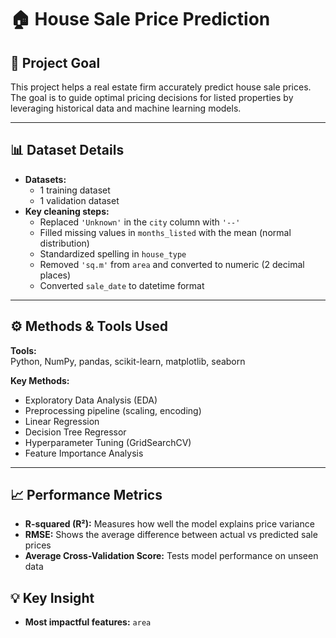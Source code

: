 # 🏠 House Sale Price Prediction

## 📌 Project Goal
This project helps a real estate firm accurately predict house sale prices. The goal is to guide optimal pricing decisions for listed properties by leveraging historical data and machine learning models.

---

## 📊 Dataset Details

- **Datasets:**  
  - 1 training dataset  
  - 1 validation dataset
- **Key cleaning steps:**  
  - Replaced `'Unknown'` in the `city` column with `'--'`
  - Filled missing values in `months_listed` with the mean (normal distribution)
  - Standardized spelling in `house_type`
  - Removed `'sq.m'` from `area` and converted to numeric (2 decimal places)
  - Converted `sale_date` to datetime format

---

## ⚙️ Methods & Tools Used

**Tools:**  
Python, NumPy, pandas, scikit-learn, matplotlib, seaborn

**Key Methods:**  
- Exploratory Data Analysis (EDA)
- Preprocessing pipeline (scaling, encoding)
- Linear Regression
- Decision Tree Regressor
- Hyperparameter Tuning (GridSearchCV)
- Feature Importance Analysis

---

## 📈 Performance Metrics

- **R-squared (R²):** Measures how well the model explains price variance
- **RMSE:** Shows the average difference between actual vs predicted sale prices
- **Average Cross-Validation Score:** Tests model performance on unseen data

## 💡 Key Insight

- **Most impactful features:** `area`
